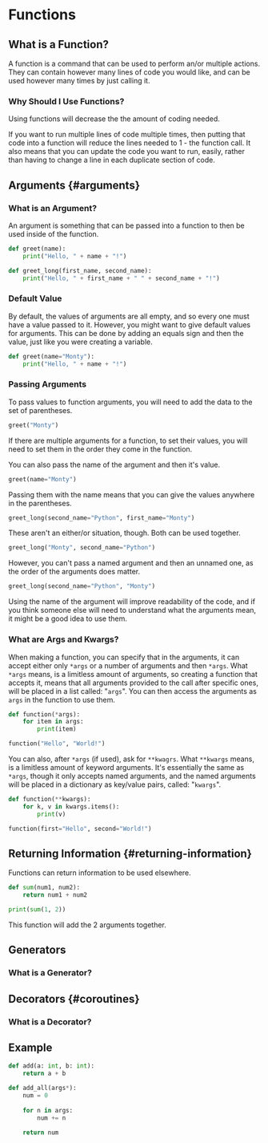 # Functions

## What is a Function?

A function is a command that can be used to perform an/or multiple actions. They can contain however many lines of code you would like, and can be used however many times by just calling it.

### Why Should I Use Functions?

Using functions will decrease the the amount of coding needed.

If you want to run multiple lines of code multiple times, then putting that code into a function will reduce the lines needed to 1 - the function call. It also means that you can update the code you want to run, easily, rather than having to change a line in each duplicate section of code.

## Arguments {#arguments}

### What is an Argument?

An argument is something that can be passed into a function to then be used inside of the function.

```python
def greet(name):
    print("Hello, " + name + "!")
```

```python
def greet_long(first_name, second_name):
    print("Hello, " + first_name + " " + second_name + "!")
```

### Default Value

By default, the values of arguments are all empty, and so every one must have a value passed to it. However, you might want to give default values for arguments. This can be done by adding an equals sign and then the value, just like you were creating a variable.

```python
def greet(name="Monty"):
    print("Hello, " + name + "!")
```

### Passing Arguments

To pass values to function arguments, you will need to add the data to the set of parentheses.

```python
greet("Monty")
```

If there are multiple arguments for a function, to set their values, you will need to set them in the order they come in the function.

You can also pass the name of the argument and then it's value.

```python
greet(name="Monty")
```

Passing them with the name means that you can give the values anywhere in the parentheses.

```python
greet_long(second_name="Python", first_name="Monty")
```

These aren't an either/or situation, though. Both can be used together.

```python
greet_long("Monty", second_name="Python")
```

However, you can't pass a named argument and then an unnamed one, as the order of the arguments does matter.

```python
greet_long(second_name="Python", "Monty")
```

Using the name of the argument will improve readability of the code, and if you think someone else will need to understand what the arguments mean, it might be a good idea to use them.

### What are Args and Kwargs?

When making a function, you can specify that in the arguments, it can accept either only `*args` or a number of arguments and then `*args`. What `*args` means, is a limitless amount of arguments, so creating a function that accepts it, means that all arguments provided to the call after specific ones, will be placed in a list called: "`args`". You can then access the arguments as `args` in the function to use them.

```python
def function(*args):
    for item in args:
        print(item)

function("Hello", "World!")
```

You can also, after `*args` \(if used\), ask for `**kwagrs`. What `**kwargs` means, is a limitless amount of keyword arguments. It's essentially the same as `*args`, though it only accepts named arguments, and the named arguments will be placed in a dictionary as key/value pairs, called: "`kwargs`".

```python
def function(**kwargs):
	for k, v in kwargs.items():
		print(v)

function(first="Hello", second="World!")
```

##  Returning Information {#returning-information}

Functions can return information to be used elsewhere.

```python
def sum(num1, num2):
    return num1 + num2

print(sum(1, 2))
```

This function will add the 2 arguments together.

## Generators

### What is a Generator?

## Decorators {#coroutines}

### What is a Decorator?

## Example

```python
def add(a: int, b: int):
    return a + b
```

```python
def add_all(args*):
    num = 0
    
    for n in args:
        num += n
        
    return num
```


